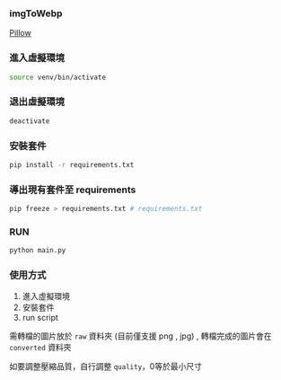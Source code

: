 ### imgToWebp

[Pillow](https://pillow.readthedocs.io/en/stable/)

### 進入虛擬環境 
```zsh
source venv/bin/activate
```

### 退出虛擬環境 
```zsh
deactivate
```

### 安裝套件 
```zsh
pip install -r requirements.txt
```

### 導出現有套件至 requirements
```zsh
pip freeze > requirements.txt # requirements.txt
```

### RUN
```zsh
python main.py
```

### 使用方式 
1. 進入虛擬環境
2. 安裝套件
3. run script 

需轉檔的圖片放於 `raw` 資料夾 (目前僅支援 png , jpg) , 轉檔完成的圖片會在 `converted` 資料夾

如要調整壓縮品質，自行調整 `quality`，0等於最小尺寸